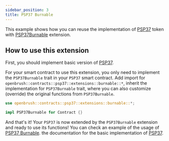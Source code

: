 ```yaml
---
sidebar_position: 3
title: PSP37 Burnable
---
```


This example shows how you can reuse the implementation of [PSP37](https://github.com/727-Ventures/openbrush-contracts/tree/main/contracts/token/psp37) token with [PSP37Burnable](https://github.com/727-Ventures/openbrush-contracts/tree/main/contracts/token/psp37/extensions/burnable.rs) extension.

## How to use this extension

First, you should implement basic version of [PSP37](/docs/OpenBrush/smart-contracts/PSP37).

For your smart contract to use this extension, you only need to implement the 
`PSP37Burnable` trait in your `PSP37` smart contract. Add import for 
`openbrush::contracts::psp37::extensions::burnable::*`, inherit the implementation for 
`PSP37Burnable` trait, where you can also customize (override) the original functions 
from `PSP37Burnable`.

```rust
use openbrush::contracts::psp37::extensions::burnable::*;

impl PSP37Burnable for Contract {}
```

And that's it! Your `PSP37` is now extended by the `PSP37Burnable` extension and ready to use its functions!
You can check an example of the usage of [PSP37 Burnable](https://github.com/727-Ventures/openbrush-contracts/tree/main/examples/psp37_extensions/burnable).
 the documentation for the basic implementation of [PSP37](/docs/OpenBrush/smart-contracts/PSP37).